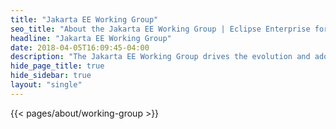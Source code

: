 ```yaml
---
title: "Jakarta EE Working Group"
seo_title: "About the Jakarta EE Working Group | Eclipse Enterprise for Java (EE4J)"
headline: "Jakarta EE Working Group"
date: 2018-04-05T16:09:45-04:00
description: "The Jakarta EE Working Group drives the evolution and adoption of Eclipse Enterprise for Java (EE4J) technologies. Learn about our vision and guiding principles."
hide_page_title: true
hide_sidebar: true
layout: "single"
---
```


{{< pages/about/working-group >}}

